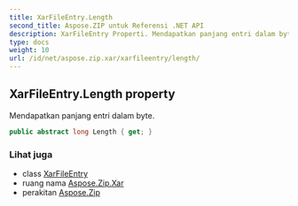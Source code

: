 ```yaml
---
title: XarFileEntry.Length
second_title: Aspose.ZIP untuk Referensi .NET API
description: XarFileEntry Properti. Mendapatkan panjang entri dalam byte.
type: docs
weight: 10
url: /id/net/aspose.zip.xar/xarfileentry/length/
---
```

## XarFileEntry.Length property

Mendapatkan panjang entri dalam byte.

```csharp
public abstract long Length { get; }
```

### Lihat juga

* class [XarFileEntry](../)
* ruang nama [Aspose.Zip.Xar](../../xarfileentry/)
* perakitan [Aspose.Zip](../../../)


